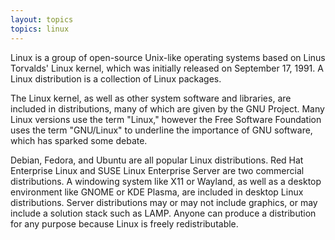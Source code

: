 ```yaml
---
layout: topics
topics: linux
---
```


Linux is a group of open-source Unix-like operating systems based on Linus Torvalds' Linux kernel, which was initially released on September 17, 1991. A Linux distribution is a collection of Linux packages.

The Linux kernel, as well as other system software and libraries, are included in distributions, many of which are given by the GNU Project. Many Linux versions use the term "Linux," however the Free Software Foundation uses the term "GNU/Linux" to underline the importance of GNU software, which has sparked some debate.

Debian, Fedora, and Ubuntu are all popular Linux distributions. Red Hat Enterprise Linux and SUSE Linux Enterprise Server are two commercial distributions. A windowing system like X11 or Wayland, as well as a desktop environment like GNOME or KDE Plasma, are included in desktop Linux distributions. Server distributions may or may not include graphics, or may include a solution stack such as LAMP. Anyone can produce a distribution for any purpose because Linux is freely redistributable.
